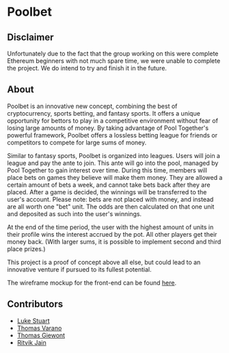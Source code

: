 # Poolbet

## Disclaimer

Unfortunately due to the fact that the group working on this were complete Ethereum beginners with not much spare time, we were unable to complete the project. We do intend to try and finish it in the future.

## About

Poolbet is an innovative new concept, combining the best of cryptocurrency, sports betting, and fantasy sports. It offers a unique opportunity for bettors to play in a competitive environment without fear of losing large amounts of money. By taking advantage of Pool Together's powerful framework, Poolbet offers a lossless betting league for friends or competitors to compete for large sums of money. 

Similar to fantasy sports, Poolbet is organized into leagues. Users will join a league and pay the ante to join. This ante will go into the pool, managed by Pool Together to gain interest over time. During this time, members will place bets on games they believe will make them money. They are allowed a certain amount of bets a week, and cannot take bets back after they are placed. After a game is decided, the winnings will be transferred to the user's account. Please note: bets are not placed with money, and instead are all worth one "bet" unit. The odds are then calculated on that one unit and deposited as such into the user's winnings. 

At the end of the time period, the user with the highest amount of units in their profile wins the interest accrued by the pot. All other players get their money back. (With larger sums, it is possible to implement second and third place prizes.)

This project is a proof of concept above all else, but could lead to an innovative venture if pursued to its fullest potential. 

The wireframe mockup for the front-end can be found [here](https://github.com/tvarano/pool-bet/blob/master/wireframe.pdf).

## Contributors
- [Luke Stuart](https://github.com/lucstu)
- [Thomas Varano](https://github.com/tvarano)
- [Thomas Giewont](https://github.com/tmgiewont)
- [Ritvik Jain](https://github.com/rtkjn)

